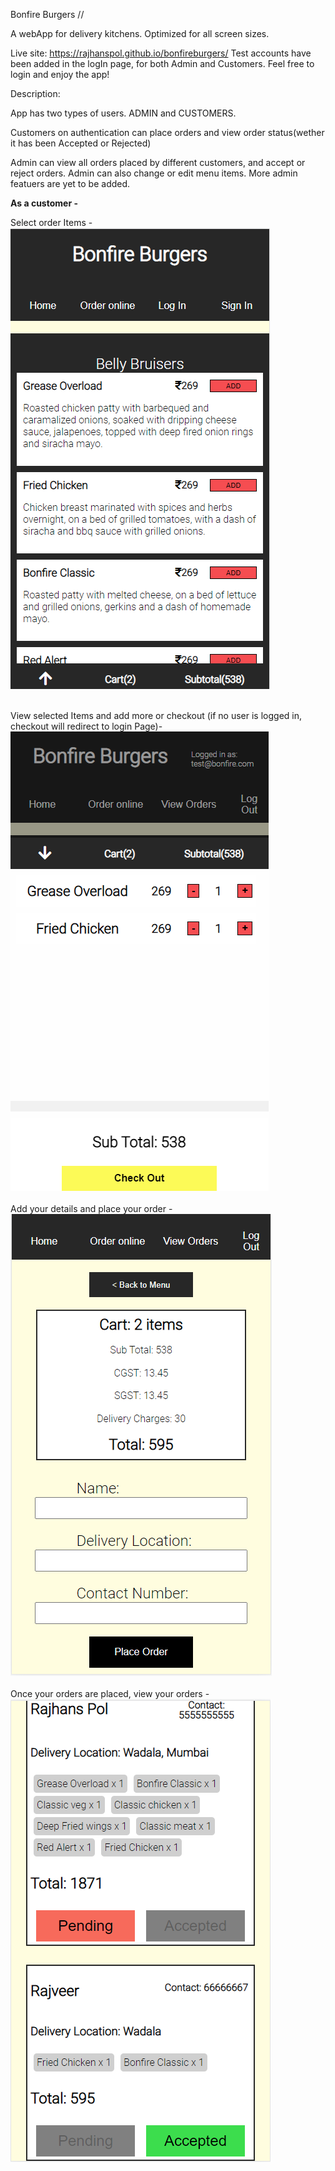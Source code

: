 Bonfire Burgers //

A webApp for delivery kitchens. Optimized for all screen sizes.

Live site: https://rajhanspol.github.io/bonfireburgers/
Test accounts have been added in the logIn page, for both Admin and Customers. Feel free to login and enjoy the app!

Description:

App has two types of users. ADMIN and CUSTOMERS.

Customers on authentication can place orders and view order status(wether it has been Accepted or Rejected)

Admin can view all orders placed by different customers, and accept or reject orders. Admin can also change or edit menu items. More admin featuers are yet to be added.


<strong>As a customer -</strong> 


Select order Items - 
<img src="./src/img/orderSnip.PNG" alt="order image" /><br>


<br>
View selected Items and add more or checkout (if no user is logged in, checkout will redirect to login Page)-
<img src="./src/img/checkOutSnip.PNG" alt="checkout image" /><br>

<br>
Add your details and place your order - 
<img src="./src/img/placeOrderSnip.PNG" alt="place order image" /><br>

<br>
Once your orders are placed, view your orders - 
<img src="./src/img/vieworderSnip.PNG" alt="view order image" /><br>

